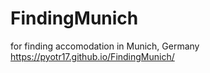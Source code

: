 # FindingMunich
for finding accomodation in Munich, Germany
https://pyotr17.github.io/FindingMunich/
